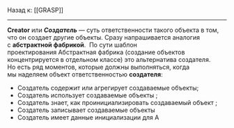 Назад к: [[GRASP]]

---
**Creator** или **_Создатель_** — суть ответственности такого объекта в том, что он создает другие объекты. Сразу напрашивается аналогия с **абстрактной фабрикой**. 
По сути шаблон проектирования Абстрактная фабрика (создание объектов концентрируется в отдельном классе) это альтернатива создателя.
Но есть ряд моментов, которые должны выполняться, когда мы наделяем объект ответственностью **создателя**:
- Создатель содержит или агрегирует создаваемые объекты;
- Создатель использует создаваемые объекты ;
- Создатель знает, как проинициализировать создаваемый объект ;
- Создатель записывает создаваемые объекты
- Создатель имеет данные инициализации для A